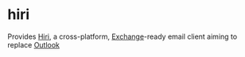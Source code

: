hiri
============

Provides [Hiri](https://www.hiri.com/), a cross-platform, [Exchange](https://en.wikipedia.org/wiki/Microsoft_Exchange_Server)-ready email client aiming to replace [Outlook](https://en.wikipedia.org/wiki/Microsoft_Outlook)
